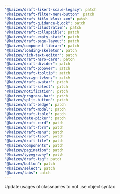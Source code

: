 ```yaml
---
"@kaizen/draft-likert-scale-legacy": patch
"@kaizen/draft-filter-menu-button": patch
"@kaizen/draft-title-block-zen": patch
"@kaizen/draft-guidance-block": patch
"@kaizen/draft-illustration": patch
"@kaizen/draft-collapsible": patch
"@kaizen/draft-empty-state": patch
"@kaizen/draft-page-layout": patch
"@kaizen/component-library": patch
"@kaizen/loading-skeleton": patch
"@kaizen/rich-text-editor": patch
"@kaizen/draft-hero-card": patch
"@kaizen/draft-divider": patch
"@kaizen/draft-popover": patch
"@kaizen/draft-tooltip": patch
"@kaizen/design-tokens": patch
"@kaizen/draft-avatar": patch
"@kaizen/draft-select": patch
"@kaizen/notification": patch
"@kaizen/progress-bar": patch
"@kaizen/split-button": patch
"@kaizen/draft-badge": patch
"@kaizen/draft-modal": patch
"@kaizen/draft-table": patch
"@kaizen/date-picker": patch
"@kaizen/draft-card": patch
"@kaizen/draft-form": patch
"@kaizen/draft-menu": patch
"@kaizen/draft-tabs": patch
"@kaizen/draft-tile": patch
"@kaizen/components": patch
"@kaizen/pagination": patch
"@kaizen/typography": patch
"@kaizen/draft-tag": patch
"@kaizen/button": patch
"@kaizen/select": patch
"@kaizen/tabs": patch
---
```


Update usages of classnames to not use object syntax
